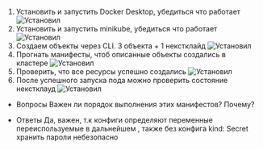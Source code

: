 1. Установить и запустить Docker Desktop, убедиться что работает
![Установил](/resources/docker.png?raw=true)
2.  Установить и запустить  minikube, убедиться что работает
![Установил](/resources/minikube.png)
3. Создаем объекты через CLI. 3 объекта + 1 некстклайд
![Установил](/resources/created.png?raw=true)
4. Прогнать манифесты, чтоб описанные объекты создались в кластере
![Установил](/resources/run.png?raw=true)
5. Проверить, что все ресурсы успешно создались
![Установил](/resources/getall.png?raw=true)
6. После успешного запуска пода можно проверить состояние некстклауд
![Установил](/resources/installed.png?raw=true)

* Вопросы
Важен ли порядок выполнения этих манифестов? Почему?

* Ответы 
Да, важен, т.к конфиги определяют переменные переиспользуемые в дальнейшем , также без конфига kind: Secret хранить пароли небезопасно 